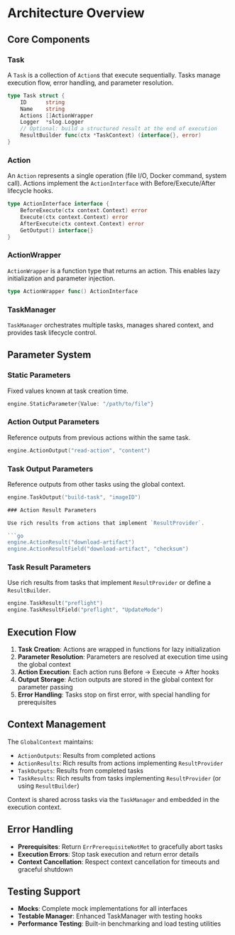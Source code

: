 # Architecture Overview

## Core Components

### Task

A `Task` is a collection of `Action`s that execute sequentially. Tasks manage execution flow, error handling, and parameter resolution.

```go
type Task struct {
    ID      string
    Name    string
    Actions []ActionWrapper
    Logger  *slog.Logger
    // Optional: build a structured result at the end of execution
    ResultBuilder func(ctx *TaskContext) (interface{}, error)
}
```

### Action

An `Action` represents a single operation (file I/O, Docker command, system call). Actions implement the `ActionInterface` with Before/Execute/After lifecycle hooks.

```go
type ActionInterface interface {
    BeforeExecute(ctx context.Context) error
    Execute(ctx context.Context) error
    AfterExecute(ctx context.Context) error
    GetOutput() interface{}
}
```

### ActionWrapper

`ActionWrapper` is a function type that returns an action. This enables lazy initialization and parameter injection.

```go
type ActionWrapper func() ActionInterface
```

### TaskManager

`TaskManager` orchestrates multiple tasks, manages shared context, and provides task lifecycle control.

## Parameter System

### Static Parameters

Fixed values known at task creation time.

```go
engine.StaticParameter{Value: "/path/to/file"}
```

### Action Output Parameters

Reference outputs from previous actions within the same task.

```go
engine.ActionOutput("read-action", "content")
```

### Task Output Parameters

Reference outputs from other tasks using the global context.

````go
engine.TaskOutput("build-task", "imageID")

### Action Result Parameters

Use rich results from actions that implement `ResultProvider`.

```go
engine.ActionResult("download-artifact")
engine.ActionResultField("download-artifact", "checksum")
````

### Task Result Parameters

Use rich results from tasks that implement `ResultProvider` or define a `ResultBuilder`.

```go
engine.TaskResult("preflight")
engine.TaskResultField("preflight", "UpdateMode")
```

## Execution Flow

1. **Task Creation**: Actions are wrapped in functions for lazy initialization
2. **Parameter Resolution**: Parameters are resolved at execution time using the global context
3. **Action Execution**: Each action runs Before → Execute → After hooks
4. **Output Storage**: Action outputs are stored in the global context for parameter passing
5. **Error Handling**: Tasks stop on first error, with special handling for prerequisites

## Context Management

The `GlobalContext` maintains:

- `ActionOutputs`: Results from completed actions
- `ActionResults`: Rich results from actions implementing `ResultProvider`
- `TaskOutputs`: Results from completed tasks
- `TaskResults`: Rich results from tasks implementing `ResultProvider` (or using `ResultBuilder`)

Context is shared across tasks via the `TaskManager` and embedded in the execution context.

## Error Handling

- **Prerequisites**: Return `ErrPrerequisiteNotMet` to gracefully abort tasks
- **Execution Errors**: Stop task execution and return error details
- **Context Cancellation**: Respect context cancellation for timeouts and graceful shutdown

## Testing Support

- **Mocks**: Complete mock implementations for all interfaces
- **Testable Manager**: Enhanced TaskManager with testing hooks
- **Performance Testing**: Built-in benchmarking and load testing utilities

```

```
